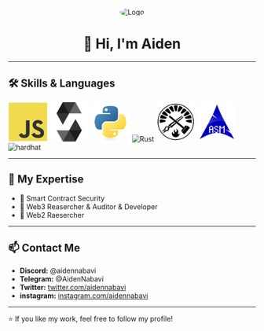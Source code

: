 <p align="center">
  <img src="https://avatars.githubusercontent.com/u/9919?s=280&v=4" alt="Logo" width="120" style="border-radius: 50%;" />
</p>

<h1 align="center">👋 Hi, I'm Aiden</h1>

---

## 🛠 Skills & Languages

<p align="left">
  <img src="javascript.svg" alt="JavaScript" width="80" height="80"/>
  <img src="solidity.svg" alt="Solidity" width="80" height="80"/>
  <img src="python.svg" alt="Python" width="80" height="80"/>
  <img src="rust.png" alt="Rust" width="80" height="80"/>
  <img src="foundry.png" alt="Foundry" width="80" height="80"/>
  <img src="assembly.svg" alt="Assembly" width="80" height="80"/>
  <img src="hardhat.svg" alt="hardhat" width="80" height="80"/>

</p>


---

## 🔐 My Expertise
- 📍 Smart Contract Security  
- 📍 Web3 Reasercher & Auditor & Developer  
- 📍 Web2 Raesercher  

---

## 📫 Contact Me
- **Discord:** @aidennabavi  
- **Telegram:** @AidenNabavi  
- **Twitter:** [twitter.com/aidennabavi](https://twitter.com/)  
- **instagram:** [instagram.com/aidennabavi](https://instagram.com)  

---

⭐️ If you like my work, feel free to follow my profile!
